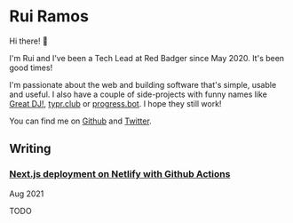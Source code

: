 # Rui Ramos

Hi there! 👋

I'm Rui and I've been a Tech Lead at Red Badger since May 2020. It's been good times!

I'm passionate about the web and building software that's simple, usable and useful. I also have a couple of side-projects with funny names like [Great DJ!](https://great.dj), [typr.club](https://typr.club) or [progress.bot](https://progress.bot). I hope they still work!

You can find me on [Github](https://github.com/ruiramos) and [Twitter](https://twitter.com/ruimramos).


## Writing

### [Next.js deployment on Netlify with Github Actions](./nextjs-github-netlify/README.md)

Aug 2021

TODO
